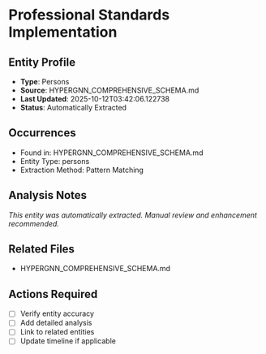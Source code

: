 # Professional Standards Implementation

## Entity Profile
- **Type**: Persons
- **Source**: HYPERGNN_COMPREHENSIVE_SCHEMA.md
- **Last Updated**: 2025-10-12T03:42:06.122738
- **Status**: Automatically Extracted

## Occurrences
- Found in: HYPERGNN_COMPREHENSIVE_SCHEMA.md
- Entity Type: persons
- Extraction Method: Pattern Matching

## Analysis Notes
*This entity was automatically extracted. Manual review and enhancement recommended.*

## Related Files
- HYPERGNN_COMPREHENSIVE_SCHEMA.md

## Actions Required
- [ ] Verify entity accuracy
- [ ] Add detailed analysis
- [ ] Link to related entities
- [ ] Update timeline if applicable

